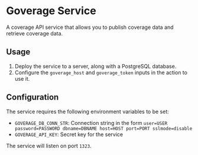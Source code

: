 # Goverage Service

A coverage API service that allows you to publish coverage data and retrieve coverage data.

## Usage

1. Deploy the service to a server, along with a PostgreSQL database.
2. Configure the `goverage_host` and `goverage_token` inputs in the action to use it.

## Configuration

The service requires the following environment variables to be set:

- `GOVERAGE_DB_CONN_STR`: Connection string in the form `user=USER password=PASSWORD dbname=DBNAME host=HOST port=PORT sslmode=disable`
- `GOVERAGE_API_KEY`: Secret key for the service

The service will listen on port `1323`.

